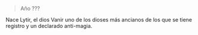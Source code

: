 > Año ???

Nace Lytir, el dios Vanir uno de los dioses más ancianos de los que se tiene registro y un declarado anti-magia.